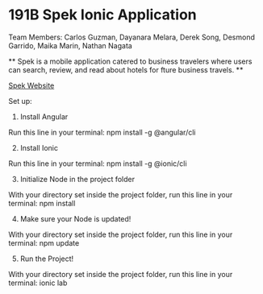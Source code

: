 # 191B Spek Ionic Application

Team Members: Carlos Guzman, Dayanara Melara, Derek Song, Desmond Garrido, Maika Marin, Nathan Nagata

** Spek is a mobile application catered to business travelers where users can search, review, and read about hotels for fture business travels. **

[Spek Website](https://www.myspek.com/)


Set up:

1. Install Angular

Run this line in your terminal: npm install -g @angular/cli 

2. Install Ionic

Run this line in your terminal: npm install -g @ionic/cli

3. Initialize Node in the project folder

With your directory set inside the project folder, run this line in your terminal: npm install

4. Make sure your Node is updated!

With your directory set inside the project folder, run this line in your terminal: npm update

5. Run the Project!

With your directory set inside the project folder, run this line in your terminal: ionic lab
